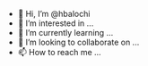 - 👋 Hi, I’m @hbalochi
- 👀 I’m interested in ...
- 🌱 I’m currently learning ...
- 💞️ I’m looking to collaborate on ...
- 📫 How to reach me ...

<!---
hbalochi/hbalochi is a ✨ special ✨ repository because its `README.md` (this file) appears on your GitHub profile.
You can click the Preview link to take a look at your changes.
--->

